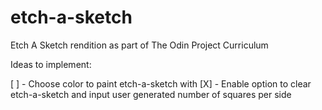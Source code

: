 # etch-a-sketch
Etch A Sketch rendition as part of The Odin Project Curriculum

Ideas to implement:

[ ] - Choose color to paint etch-a-sketch with
[X] - Enable option to clear etch-a-sketch and input user generated number of squares per side
